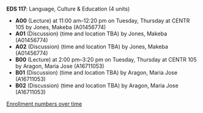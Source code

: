 **EDS 117**: Language, Culture & Education (4 units)

- **A00** (Lecture) at 11:00 am–12:20 pm on Tuesday, Thursday at CENTR 105 by Jones, Makeba (A01456774)
- **A01** (Discussion) (time and location TBA) by Jones, Makeba (A01456774)
- **A02** (Discussion) (time and location TBA) by Jones, Makeba (A01456774)
- **B00** (Lecture) at 2:00 pm–3:20 pm on Tuesday, Thursday at CENTR 105 by Aragon, Maria Jose (A16711053)
- **B01** (Discussion) (time and location TBA) by Aragon, Maria Jose (A16711053)
- **B02** (Discussion) (time and location TBA) by Aragon, Maria Jose (A16711053)

[Enrollment numbers over time](./EDS117.tsv)
